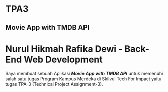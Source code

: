 # TPA3
## Movie App with TMDB API

# Nurul Hikmah Rafika Dewi - Back-End Web Development

Saya membuat sebuah Aplikasi _**Movie App with TMDB API**_ untuk memenuhi salah satu tugas Program Kampus Merdeka di Skilvul Tech For Impact yaitu tugas TPA-3 (Technical Project Assignment-3).
